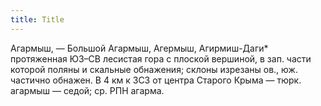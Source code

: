 ```yaml
---
title: Title
---
```


Агармыш, — Большой Агармыш, Агермыш, Агирмиш-Даги* протяженная ЮЗ–СВ лесистая
гора с плоской вершиной, в зап. части которой поляны и скальные обнажения;
склоны изрезаны ов., юж. частично обнажен. В 4 км к ЗСЗ от центра Старого Крыма
— тюрк. агармыш — седой; ср. РПН агарма.
